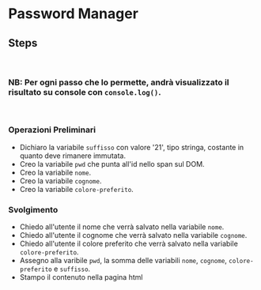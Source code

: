 <!-- Traccia:
Chiedi all’utente il suo nome,
poi chiedi il suo cognome,
poi chiedi il suo colore preferito
Infine scrivi sulla pagina nomecognomecolorepreferito21 -->

# Password Manager

## Steps

<br>

### NB: Per ogni passo che lo permette, andrà visualizzato il risultato su console con `console.log()`.

<br>

### Operazioni Preliminari

- Dichiaro la variabile `suffisso` con valore '21', tipo stringa, costante in quanto deve rimanere immutata.
- Creo la variabile `pwd` che punta all'id nello span sul DOM.
- Creo la variabile `nome`.
- Creo la variabile `cognome`.
- Creo la variabile `colore-preferito`.

### Svolgimento

- Chiedo all'utente il nome che verrà salvato nella variabile `nome`.
- Chiedo all'utente il cognome che verrà salvato nella variabile `cognome`.
- Chiedo all'utente il colore preferito che verrà salvato nella variabile `colore-preferito`.
- Assegno alla varibile `pwd`, la somma delle variabili `nome`, `cognome`, `colore-preferito` e `suffisso`.
- Stampo il contenuto nella pagina html
